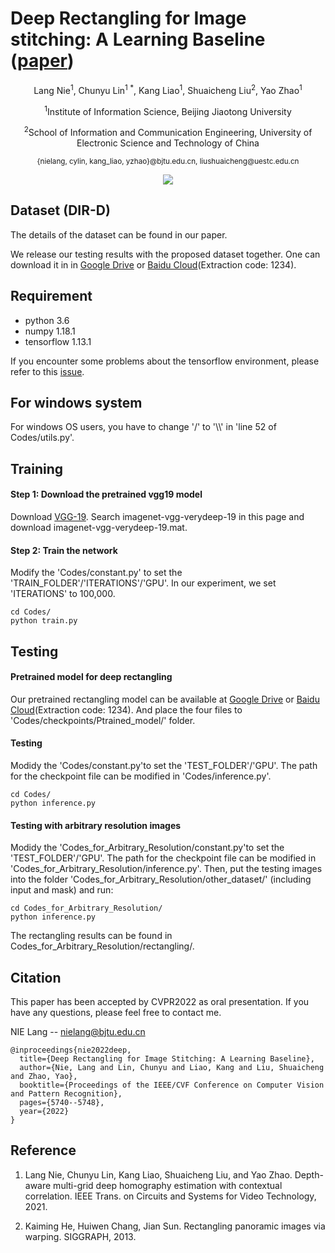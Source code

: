 # Deep Rectangling for Image stitching: A Learning Baseline ([paper](https://arxiv.org/abs/2203.03831))
<p align="center">Lang Nie<sup>1</sup>, Chunyu Lin<sup>1 *</sup>, Kang Liao<sup>1</sup>, Shuaicheng Liu<sup>2</sup>, Yao Zhao<sup>1</sup></p>
<p align="center"><sup>1</sup>Institute of Information Science, Beijing Jiaotong University</p>
<p align="center"><sup>2</sup>School of Information and Communication Engineering, University of Electronic Science and Technology of China</p>
<p align="center"><sup>{nielang, cylin, kang_liao, yzhao}@bjtu.edu.cn, liushuaicheng@uestc.edu.cn</sup></p>

<div align=center>
<img src="https://github.com/nie-lang/DeepRectangling/blob/main/rectangling.jpg"/>
</div>

## Dataset (DIR-D)
The details of the dataset can be found in our paper. 

We release our testing results with the proposed dataset together. One can download it in in [Google Drive](https://drive.google.com/file/d/1KR5DtekPJin3bmQPlTGP4wbM1zFR80ak/view?usp=sharing) or [Baidu Cloud](https://pan.baidu.com/s/1aNpHwT8JIAfX_0GtsxsWyQ)(Extraction code: 1234).

## Requirement
* python 3.6
* numpy 1.18.1
* tensorflow 1.13.1

If you encounter some problems about the tensorflow environment, please refer to this [issue](https://github.com/nie-lang/DeepRectangling/issues/4).


## For windows system
For windows OS users, you have to change '/' to '\\\\' in 'line 52 of Codes/utils.py'.

## Training
#### Step 1: Download the pretrained vgg19 model
Download [VGG-19](https://www.vlfeat.org/matconvnet/pretrained/#downloading-the-pre-trained-models). Search imagenet-vgg-verydeep-19 in this page and download imagenet-vgg-verydeep-19.mat. 

#### Step 2: Train the network
Modify the 'Codes/constant.py' to set the 'TRAIN_FOLDER'/'ITERATIONS'/'GPU'. In our experiment, we set 'ITERATIONS' to 100,000.

```
cd Codes/
python train.py
```

## Testing
#### Pretrained model for deep rectangling
Our pretrained rectangling model can be available at [Google Drive](https://drive.google.com/drive/folders/1gEsE-7QBPcbH-kfHqYYR67C-va7vztxO?usp=sharing) or [Baidu Cloud](https://pan.baidu.com/s/19jRzz_1E97X35j6qmWm_kg)(Extraction code: 1234). And place the four files to 'Codes/checkpoints/Ptrained_model/' folder.
#### Testing 
Modidy the 'Codes/constant.py'to set the 'TEST_FOLDER'/'GPU'. The path for the checkpoint file can be modified in 'Codes/inference.py'.

```
cd Codes/
python inference.py
```
#### Testing with arbitrary resolution images
Modidy the 'Codes_for_Arbitrary_Resolution/constant.py'to set the 'TEST_FOLDER'/'GPU'. The path for the checkpoint file can be modified in 'Codes_for_Arbitrary_Resolution/inference.py'. 
Then, put the testing images into the folder 'Codes_for_Arbitrary_Resolution/other_dataset/' (including input and mask) and run:

```
cd Codes_for_Arbitrary_Resolution/
python inference.py
```
The rectangling results can be found in Codes_for_Arbitrary_Resolution/rectangling/.


## Citation
This paper has been accepted by CVPR2022 as oral presentation. If you have any questions, please feel free to contact me.


NIE Lang -- nielang@bjtu.edu.cn
```
@inproceedings{nie2022deep,
  title={Deep Rectangling for Image Stitching: A Learning Baseline},
  author={Nie, Lang and Lin, Chunyu and Liao, Kang and Liu, Shuaicheng and Zhao, Yao},
  booktitle={Proceedings of the IEEE/CVF Conference on Computer Vision and Pattern Recognition},
  pages={5740--5748},
  year={2022}
}
```

## Reference
1. Lang Nie, Chunyu Lin, Kang Liao, Shuaicheng Liu, and Yao Zhao. Depth-aware multi-grid deep homography estimation with contextual correlation. IEEE Trans. on Circuits and Systems for Video Technology, 2021.

2. Kaiming He, Huiwen Chang, Jian Sun. Rectangling panoramic images via warping. SIGGRAPH, 2013.
